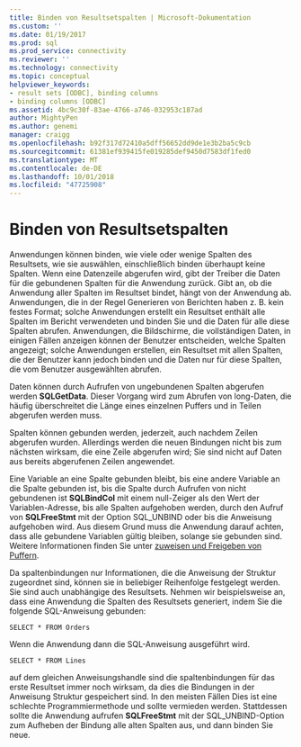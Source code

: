```yaml
---
title: Binden von Resultsetspalten | Microsoft-Dokumentation
ms.custom: ''
ms.date: 01/19/2017
ms.prod: sql
ms.prod_service: connectivity
ms.reviewer: ''
ms.technology: connectivity
ms.topic: conceptual
helpviewer_keywords:
- result sets [ODBC], binding columns
- binding columns [ODBC]
ms.assetid: 4bc9c30f-83ae-4766-a746-032953c187ad
author: MightyPen
ms.author: genemi
manager: craigg
ms.openlocfilehash: b92f317d72410a5dff56652dd9de1e3b2ba5c9cb
ms.sourcegitcommit: 61381ef939415fe019285def9450d7583df1fed0
ms.translationtype: MT
ms.contentlocale: de-DE
ms.lasthandoff: 10/01/2018
ms.locfileid: "47725908"
---
```

# <a name="binding-result-set-columns"></a>Binden von Resultsetspalten
Anwendungen können binden, wie viele oder wenige Spalten des Resultsets, wie sie auswählen, einschließlich binden überhaupt keine Spalten. Wenn eine Datenzeile abgerufen wird, gibt der Treiber die Daten für die gebundenen Spalten für die Anwendung zurück. Gibt an, ob die Anwendung aller Spalten im Resultset bindet, hängt von der Anwendung ab. Anwendungen, die in der Regel Generieren von Berichten haben z. B. kein festes Format; solche Anwendungen erstellt ein Resultset enthält alle Spalten im Bericht verwendeten und binden Sie und die Daten für alle diese Spalten abrufen. Anwendungen, die Bildschirme, die vollständigen Daten, in einigen Fällen anzeigen können der Benutzer entscheiden, welche Spalten angezeigt; solche Anwendungen erstellen, ein Resultset mit allen Spalten, die der Benutzer kann jedoch binden und die Daten nur für diese Spalten, die vom Benutzer ausgewählten abrufen.  
  
 Daten können durch Aufrufen von ungebundenen Spalten abgerufen werden **SQLGetData**. Dieser Vorgang wird zum Abrufen von long-Daten, die häufig überschreitet die Länge eines einzelnen Puffers und in Teilen abgerufen werden muss.  
  
 Spalten können gebunden werden, jederzeit, auch nachdem Zeilen abgerufen wurden. Allerdings werden die neuen Bindungen nicht bis zum nächsten wirksam, die eine Zeile abgerufen wird; Sie sind nicht auf Daten aus bereits abgerufenen Zeilen angewendet.  
  
 Eine Variable an eine Spalte gebunden bleibt, bis eine andere Variable an die Spalte gebunden ist, bis die Spalte durch Aufrufen von nicht gebundenen ist **SQLBindCol** mit einem null-Zeiger als den Wert der Variablen-Adresse, bis alle Spalten aufgehoben werden, durch den Aufruf von **SQLFreeStmt** mit der Option SQL_UNBIND oder bis die Anweisung aufgehoben wird. Aus diesem Grund muss die Anwendung darauf achten, dass alle gebundene Variablen gültig bleiben, solange sie gebunden sind. Weitere Informationen finden Sie unter [zuweisen und Freigeben von Puffern](../../../odbc/reference/develop-app/allocating-and-freeing-buffers.md).  
  
 Da spaltenbindungen nur Informationen, die die Anweisung der Struktur zugeordnet sind, können sie in beliebiger Reihenfolge festgelegt werden. Sie sind auch unabhängige des Resultsets. Nehmen wir beispielsweise an, dass eine Anwendung die Spalten des Resultsets generiert, indem Sie die folgende SQL-Anweisung gebunden:  
  
```  
SELECT * FROM Orders  
```  
  
 Wenn die Anwendung dann die SQL-Anweisung ausgeführt wird.  
  
```  
SELECT * FROM Lines  
```  
  
 auf dem gleichen Anweisungshandle sind die spaltenbindungen für das erste Resultset immer noch wirksam, da dies die Bindungen in der Anweisung Struktur gespeichert sind. In den meisten Fällen Dies ist eine schlechte Programmiermethode und sollte vermieden werden. Stattdessen sollte die Anwendung aufrufen **SQLFreeStmt** mit der SQL_UNBIND-Option zum Aufheben der Bindung alle alten Spalten aus, und dann binden Sie neue.
